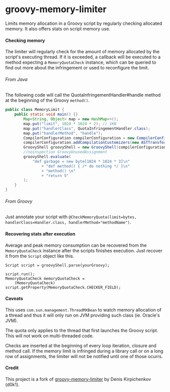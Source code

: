 # groovy-memory-limiter
Limits memory allocation in a Groovy script by regularly checking allocated memory.
It also offers stats on script memory use.

#### Checking memory
The limiter will regularly check for the amount of memory allocated
by the script's executing thread. If it is exceeded, a callback
will be executed to a method expecting a `MemoryQuotaCheck` instance,
which can be queried to find out more about the infringement or 
used to reconfigure the limit.

###### From Java
The following code will call the QuotaInfringementHandler#handle method at the beginning of the Groovy `method()`.
```java
public class MemoryLimit {
    public static void main() {}
        Map<String, Object> map = new HashMap<>();
        map.put("limit", 1024 * 1024 * 2); // 1KB
        map.put("handlerClass", QuotaInfringementHandler.class);
        map.put("handlerMethod", "handle");
        CompilerConfiguration compilerConfiguration = new CompilerConfiguration();
        compilerConfiguration.addCompilationCustomizers(new ASTTransformationCustomizer(map, CheckMemoryQuota.class));
        GroovyShell groovyShell = new GroovyShell(compilerConfiguration);
        //noinspection GroovyUnusedAssignment
        groovyShell.evaluate(
            "def garbage = new byte[1024 * 1024 * 3]\n"
                + "def method() { /* do nothing */ }\n"
                + "method() \n"
                + "return 5"
        );
    }
}
```

###### From Groovy
Just annotate your script with `@CheckMemoryQuota(limit=bytes, handlerClass=Handler.class, handlerMethod="methodName")`.

#### Recovering stats after execution
Average and peak memory consumption can be recovered from the `MemoryQuotaCheck`
instance after the scripts finishes execution. Just recover it from the `Script`
object like this.

```
Script script = groovyShell.parse(yourGroovy);

script.run();
MemoryQuotaCheck memoryQuotaCheck =
    (MemoryQuotaCheck) script.getProperty(MemoryQuotaCheck.CHECKER_FIELD);
```

#### Caveats
This uses `com.sun.management.ThreadMXBean` to watch memory allocation of a thread and thus it will only run on JVM
providing such class (ie. Oracle's JVM).

The quota only applies to the thread that first launches the Groovy script. This will not
work on multi-threaded code.

Checks are inserted at the beginning of every loop iteration, closure and method call. If the memory limit is infringed
during a library call or on a long row of assignments, the limiter will not be notified until one of those ocurrs.

#### Credit

This project is a fork of [groovy-memory-limiter](https://github.com/d0k1/groovy-memory-limiter) by Denis Kirpichenkov (d0k1).